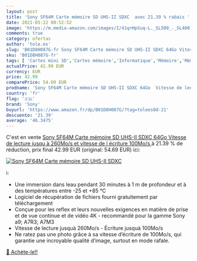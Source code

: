 ```yaml
---
layout: post
title: 'Sony SF64M Carte mémoire SD UHS-II SDXC  avec 21.39 % rabais '
date: 2021-05-22 00:52:52
image: 'https://m.media-amazon.com/images/I/41q+HpSuq-L._SL500_._SL400_.jpg'
comments: true
category: ofertas
author: 'tole.es'
slug: 'B01D8H087G-fr Sony SF64M Carte mémoire SD UHS-II SDXC 64Go Vitesse de...'
sku: 'B01D8H087G-fr'
tags: [ 'Cartes mini SD','Cartes mémoire','Informatique','Mémoire','Mémoire externe','sony', ]
actualPrice: 42.99 EUR
currency: EUR
price: 42.99
comparePrice: 54.69 EUR
prodname: 'Sony SF64M Carte mémoire SD UHS-II SDXC 64Go  Vitesse de lecture jusqu à 260Mo/s et vitesse de l écriture 100Mo/s '
country: 'fr'
flag: '🇫🇷'
brand: 'Sony'
buyurl: 'https://www.amazon.fr/dp/B01D8H087G/?tag=tolees0d-21'
descuento: '21.39'
average: '46.3475'
---
```


C'est en vente [Sony SF64M Carte mémoire SD UHS-II SDXC 64Go  Vitesse de lecture jusqu à 260Mo/s et vitesse de l écriture 100Mo/s ](https://www.amazon.fr/dp/B01D8H087G/?tag=tolees0d-21)  à  21.39 % de réduction, prix final  42.99 EUR (original: 54.69 EUR) ici:

[![Sony SF64M Carte mémoire SD UHS-II SDXC ](https://m.media-amazon.com/images/I/41q+HpSuq-L._SL500_._SL400_.jpg)](https://www.amazon.fr/dp/B01D8H087G/?tag=tolees0d-21)

ℹ️:

- Une immersion dans leau pendant 30 minutes à 1 m de profondeur et à des températures entre -25 et +85 °C
- Logiciel de récupération de fichiers fourni gratuitement par téléchargement
- Conçue pour les reflex et leurs nouvelles exigences en matière de prise et de vue continue et de vidéo 4K - recommandé pour la gamme Sony a9; A7R3; A7M3
- Vitesse de lecture jusquà 260Mo/s - Écriture jusquà 100Mo/s
- Ne ratez pas une photo grâce à sa vitesse d’écriture de 100Mo/s, qui garantie une incroyable qualité d’image, surtout en mode rafale.

[🛒 Achète-le!!](https://www.amazon.fr/dp/B01D8H087G/?tag=tolees0d-21)
